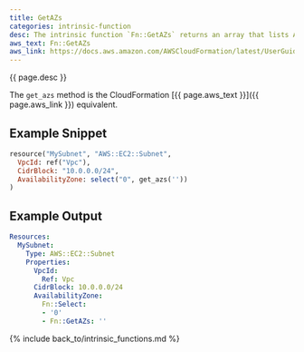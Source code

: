 ```yaml
---
title: GetAZs
categories: intrinsic-function
desc: The intrinsic function `Fn::GetAZs` returns an array that lists Availability Zones for a specified region in alphabetical order. Because customers have access to different Availability Zones, the intrinsic function `Fn::GetAZs` enables template authors to write templates that adapt to the calling user's access. That way you don't have to hard-code a full list of Availability Zones for a specified region.
aws_text: Fn::GetAZs
aws_link: https://docs.aws.amazon.com/AWSCloudFormation/latest/UserGuide/intrinsic-function-reference-getavailabilityzones.html
---
```


{{ page.desc }}

The `get_azs` method is the CloudFormation [{{ page.aws_text }}]({{ page.aws_link }}) equivalent.

## Example Snippet

```ruby
resource("MySubnet", "AWS::EC2::Subnet",
  VpcId: ref("Vpc"),
  CidrBlock: "10.0.0.0/24",
  AvailabilityZone: select("0", get_azs(''))
)
```

## Example Output

```yaml
Resources:
  MySubnet:
    Type: AWS::EC2::Subnet
    Properties:
      VpcId:
        Ref: Vpc
      CidrBlock: 10.0.0.0/24
      AvailabilityZone:
        Fn::Select:
        - '0'
        - Fn::GetAZs: ''
```

{% include back_to/intrinsic_functions.md %}


